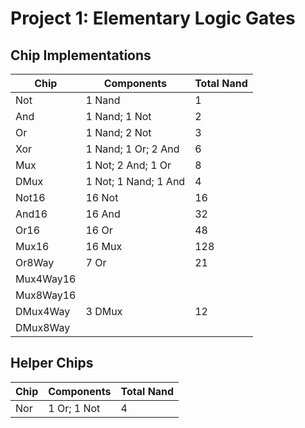 Project 1: Elementary Logic Gates
=================================

Chip Implementations
--------------------

| Chip      | Components            | Total Nand    |
|-----------|-----------------------|---------------|
| Not       | 1 Nand                | 1             |
| And       | 1 Nand; 1 Not         | 2             |
| Or        | 1 Nand; 2 Not         | 3             |
| Xor       | 1 Nand; 1 Or; 2 And   | 6             |
| Mux       | 1 Not; 2 And; 1 Or    | 8             |
| DMux      | 1 Not; 1 Nand; 1 And  | 4             |
| Not16     | 16 Not                | 16            |
| And16     | 16 And                | 32            |
| Or16      | 16 Or                 | 48            |
| Mux16     | 16 Mux                | 128           |
| Or8Way    | 7 Or                  | 21            |
| Mux4Way16 |                       |               |
| Mux8Way16 |                       |               |
| DMux4Way  | 3 DMux                | 12            |
| DMux8Way  |                       |               |

Helper Chips
------------

| Chip      | Components            | Total Nand    |
|-----------|-----------------------|---------------|
| Nor       | 1 Or; 1 Not           | 4             |